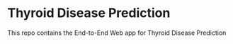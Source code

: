 # Thyroid Disease Prediction
 This repo contains the End-to-End Web app for Thyroid Disease Prediction
